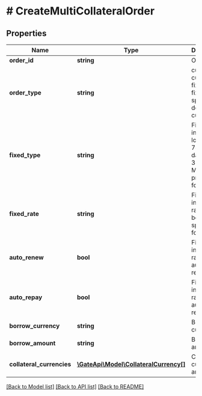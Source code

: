 # # CreateMultiCollateralOrder

## Properties

Name | Type | Description | Notes
------------ | ------------- | ------------- | -------------
**order_id** | **string** | Order ID | [optional] 
**order_type** | **string** | current - current, fixed - fixed, if not specified, default to current | [optional] 
**fixed_type** | **string** | Fixed interest rate loan period: 7d - 7 days, 30d - 30 days. Must be provided for fixed | [optional] 
**fixed_rate** | **string** | Fixed interest rate, must be specified for fixed | [optional] 
**auto_renew** | **bool** | Fixed interest rate, automatic renewal | [optional] 
**auto_repay** | **bool** | Fixed interest rate, automatic repayment | [optional] 
**borrow_currency** | **string** | Borrowed currency | 
**borrow_amount** | **string** | Borrowing amount | 
**collateral_currencies** | [**\GateApi\Model\CollateralCurrency[]**](CollateralCurrency.md) | Collateral currency and amount | [optional] 

[[Back to Model list]](../../README.md#documentation-for-models) [[Back to API list]](../../README.md#documentation-for-api-endpoints) [[Back to README]](../../README.md)
